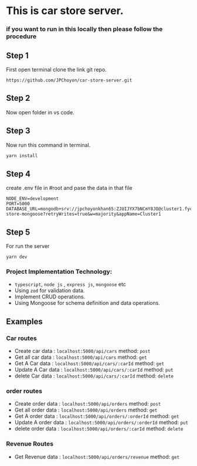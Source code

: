 # This is car store server.

### if you want to run in this locally then please follow the procedure

## Step 1

First open terminal clone the link git repo.

```
https://github.com/JPChoyon/car-store-server.git
```

## Step 2

Now open folder in vs code.

## Step 3

Now run this command in terminal.

```cmd
yarn install
```

## Step 4

create .env file in #root and pase the data in that file

```
NODE_ENV=development
PORT=5000
DATABASE_URL=mongodb+srv://jpchoyonkhan65:ZJUIJYX7bNCmY8JO@cluster1.fycfdwn.mongodb.net/car-store-mongoose?retryWrites=true&w=majority&appName=Cluster1
```

## Step 5

For run the server

```
yarn dev
```

### **Project Implementation Technology:**

- `typescript`, `node js` , `express js`, `mongoose` etc
- Using `zod` for validation data.
- Implement CRUD operations.
- Using Mongoose for schema definition and data operations.

## Examples

### Car routes

- Create car data : `localhost:5000/api/cars`
  method: `post`
- Get all car data : `localhost:5000/api/cars`
  method: `get`
- Get A Car data : `localhost:5000/api/cars/:carId`
  method: `get`
- Update A Car data : `localhost:5000/api/cars/:carId`
  method: `put`
- delete Car data : `localhost:5000/api/cars/:carId`
  method: `delete`

### order routes

- Create order data : `localhost:5000/api/orders`
  method: `post`
- Get all order data : `localhost:5000/api/orders`
  method: `get`
- Get A order data : `localhost:5000/api/orders/:orderId`
  method: `get`
- Update A order data : `localhost:5000/api/orders/:orderId`
  method: `put`
- delete order data : `localhost:5000/api/orders/:carId`
  method: `delete`

### Revenue Routes

- Get Revenue data : `localhost:5000/api/orders/revenue`
  method: `get`
